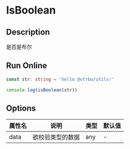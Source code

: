 # IsBoolean

## Description
是否是布尔

## Run Online

<RunCode :language="ts" :dependency="`
function toRawType(data: any): string {
  return Object.prototype.toString.call(data).slice(8, -1)
}
function isType(data: any, type: string): boolean {
  return toRawType(data).toLowerCase() === type.toLowerCase()
}
function isBoolean(data: any): boolean {
  return isType(data, 'Boolean')
}`">

```ts
const str: string = 'hello @vtrbo/utils!'

console.log(isBoolean(str))
```

</RunCode>

## Options

<div class="utils-table">

| 属性名 | 说明 | 类型 | 默认值 |
| --- | --- | --- | --- |
| data | 欲校验类型的数据 | any | - |

</div>